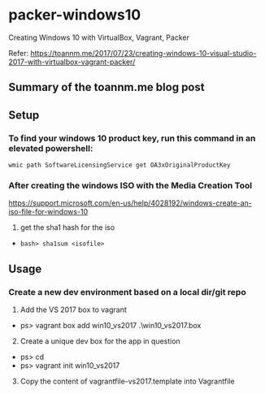 # packer-windows10
Creating Windows 10 with VirtualBox, Vagrant, Packer

Refer: https://toannm.me/2017/07/23/creating-windows-10-visual-studio-2017-with-virtualbox-vagrant-packer/

## Summary of the toannm.me blog post


## Setup

### To find your windows 10 product key, run this command in an elevated powershell:

`wmic path SoftwareLicensingService get OA3xOriginalProductKey`

### After creating the windows ISO with the Media Creation Tool 

https://support.microsoft.com/en-us/help/4028192/windows-create-an-iso-file-for-windows-10

1. get the sha1 hash for the iso
  * `bash> sha1sum <isofile>`


## Usage

### Create a new dev environment based on a local dir/git repo

1. Add the VS 2017 box to vagrant
  * ps> vagrant box add win10_vs2017 .\win10_vs2017.box
2. Create a unique dev box for the app in question
  * ps> cd <development dir>
  * ps> vagrant init win10_vs2017
3. Copy the content of vagrantfile-vs2017.template into Vagrantfile
